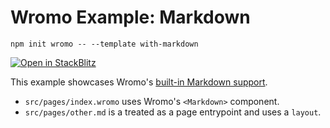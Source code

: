 # Wromo Example: Markdown

```
npm init wromo -- --template with-markdown
```

[![Open in StackBlitz](https://developer.stackblitz.com/img/open_in_stackblitz.svg)](https://stackblitz.com/github/withwromo/wromo/tree/latest/examples/with-markdown)

This example showcases Wromo's [built-in Markdown support](https://docs.wromo.build/en/guides/markdown-content/).

- `src/pages/index.wromo` uses Wromo's `<Markdown>` component.
- `src/pages/other.md` is a treated as a page entrypoint and uses a `layout`.
